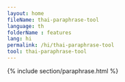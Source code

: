 ```yaml
---
layout: home
fileName: thai-paraphrase-tool
language: th
folderName : features
lang: hi
permalink: /hi/thai-paraphrase-tool
tool: thai-paraphrase-tool
---
```

{% include section/paraphrase.html %}
